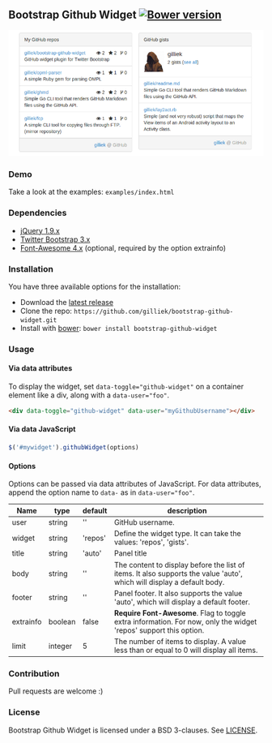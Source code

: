 ## Bootstrap Github Widget [![Bower version](https://badge.fury.io/bo/bootstrap-github-widget.svg)](http://badge.fury.io/bo/bootstrap-github-widget)

![](screenshots/bootstrap-github-widget.png)

### Demo

Take a look at the examples: `examples/index.html`

### Dependencies

* [jQuery 1.9.x](http://jquery.com/)
* [Twitter Bootstrap 3.x](http://getbootstrap.com/)
* [Font-Awesome 4.x](http://fortawesome.github.io/Font-Awesome/) (optional, required by the option extrainfo)

### Installation

You have three available options for the installation:

* Download the [latest release](https://github.com/gilliek/bootstrap-github-widget/releases)
* Clone the repo: `https://github.com/gilliek/bootstrap-github-widget.git`
* Install with [bower](http://bower.io/): `bower install bootstrap-github-widget`

### Usage

#### Via data attributes

To display the widget, set `data-toggle="github-widget"` on a container element like
a div, along with a `data-user="foo"`.

```html
<div data-toggle="github-widget" data-user="myGithubUsername"></div>
```

#### Via data JavaScript

```javascript
$('#mywidget').githubWidget(options)
```

#### Options

Options can be passed via data attributes of JavaScript. For data attributes, append
the option name to `data-` as in `data-user="foo"`.


| Name | type | default | description |
|------|------|---------|-------------|
| user | string | ''    | GitHub username. |
| widget | string | 'repos' | Define the widget type. It can take the values: 'repos', 'gists'. |
| title | string | 'auto' | Panel title |
| body | string | '' | The content to display before the list of items. It also supports the value 'auto', which will display a default body. |
| footer | string | '' | Panel footer. It also supports the value 'auto', which will display a default footer. |
| extrainfo | boolean | false | **Require Font-Awesome**. Flag to toggle extra information. For now, only the widget 'repos' support this option.|
| limit | integer | 5 | The number of items to display. A value less than or equal to 0 will display all items. |

### Contribution

Pull requests are welcome :)

### License

Bootstrap Github Widget is licensed under a BSD 3-clauses. See [LICENSE](https://github.com/gilliek/bootstrap-github-widget/blob/master/LICENSE).

